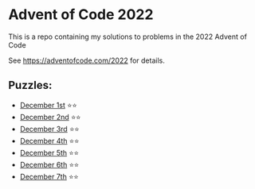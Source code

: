 
# Advent of Code 2022

This is a repo containing my solutions to problems in the 2022 Advent of Code

See https://adventofcode.com/2022 for details.

## Puzzles:
- [December 1st](puzzles/dec1/README.txt) ⭐⭐
- [December 2nd](puzzles/dec2/README.txt) ⭐⭐
- [December 3rd](puzzles/dec3/README.txt) ⭐⭐
- [December 4th](puzzles/dec4/README.txt) ⭐⭐
- [December 5th](puzzles/dec5/README.txt) ⭐⭐
- [December 6th](puzzles/dec6/README.txt) ⭐⭐
- [December 7th](puzzles/dec7/README.txt) ⭐⭐
